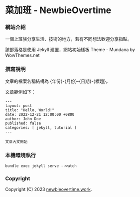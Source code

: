 # 菜加班 - NewbieOvertime

### 網站介紹

一個上班族分享生活、技術的地方，若有不同想法歡迎分享指點。

該部落格是使用 Jekyll 建置，網站初始樣板 Theme - Mundana by WowThemes.net

### 撰寫說明

文章的檔案名稱結構為 {年份}-{月份}-{日期}-{標題}。

文章範例如下：

```
---
layout: post
title: "Hello, World!"
date: 2022-12-21 12:00:00 +0800
author: John Doe
published: false
categories: [ jekyll, tutorial ]
---

文章內文開始

```

### 本機環境執行

```
bundle exec jekyll serve --watch
```

### Copyright

Copyright (C) 2023 [newbieovertime.work](newbieovertime.work).